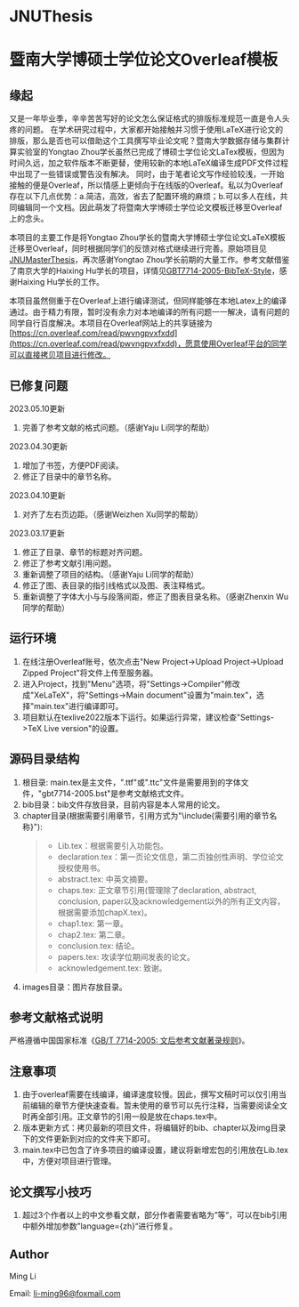 JNUThesis
==============================
暨南大学博硕士学位论文Overleaf模板
==============================

缘起
--------------------------------------------------------
又是一年毕业季，辛辛苦苦写好的论文怎么保证格式的排版标准规范一直是令人头疼的问题。
在学术研究过程中，大家都开始接触并习惯于使用LaTeX进行论文的排版，那么是否也可以借助这个工具撰写毕业论文呢？暨南大学数据存储与集群计算实验室的Yongtao Zhou学长虽然已完成了博硕士学位论文LaTex模板，但因为时间久远，加之软件版本不断更替，使用较新的本地LaTeX编译生成PDF文件过程中出现了一些错误或警告没有解决。
同时，由于笔者论文写作经验较浅，一开始接触的便是Overleaf，所以情感上更倾向于在线版的Overleaf。私以为Overleaf存在以下几点优势：a.简洁，高效，省去了配置环境的麻烦；b.可以多人在线，共同编辑同一个文档。因此萌发了将暨南大学博硕士学位论文模板迁移至Overleaf上的念头。

本项目的主要工作是将Yongtao Zhou学长的暨南大学博硕士学位论文LaTeX模板迁移至Overleaf，同时根据同学们的反馈对格式继续进行完善。原始项目见[JNUMasterThesis](https://github.com/ytZhou/JNUMasterThesis)，再次感谢Yongtao Zhou学长前期的大量工作。参考文献借鉴了南京大学的Haixing Hu学长的项目，详情见[GBT7714-2005-BibTeX-Style](https://github.com/Haixing-Hu/GBT7714-2005-BibTeX-Style)，感谢Haixing Hu学长的工作。

本项目虽然侧重于在Overleaf上进行编译测试，但同样能够在本地Latex上的编译通过。由于精力有限，暂时没有余力对本地编译的所有问题一一解决，请有问题的同学自行百度解决。本项目在Overleaf网站上的共享链接为[https://cn.overleaf.com/read/pwvngpvxfxdd](https://cn.overleaf.com/read/pwvngpvxfxdd)，愿意使用Overleaf平台的同学可以直接拷贝项目进行修改。

已修复问题
--------------------------------------------------------
2023.05.10更新
1. 完善了参考文献的格式问题。（感谢Yaju Li同学的帮助）

2023.04.30更新
1. 增加了书签，方便PDF阅读。
2. 修正了目录中的章节名称。

2023.04.10更新
1. 对齐了左右页边距。（感谢Weizhen Xu同学的帮助）

2023.03.17更新
1. 修正了目录、章节的标题对齐问题。
2. 修正了参考文献引用问题。
3. 重新调整了项目的结构。（感谢Yaju Li同学的帮助）
4. 修正了图、表目录的指引线格式以及图、表注释格式。
5. 重新调整了字体大小与与段落间距，修正了图表目录名称。（感谢Zhenxin Wu同学的帮助）

运行环境
--------------------------------------------------------
1. 在线注册Overleaf账号，依次点击"New Project->Upload Project->Upload Zipped Project"将文件上传至服务器。
2. 进入Project，找到"Menu"选项，将"Settings->Compiler"修改成"XeLaTeX"，将"Settings->Main document"设置为"main.tex"，选择"main.tex"进行编译即可。
3. 项目默认在texlive2022版本下运行。如果运行异常，建议检查"Settings->TeX Live version"的设置。

源码目录结构
--------------------------------------------------------
1. 根目录: main.tex是主文件，".ttf"或".ttc"文件是需要用到的字体文件，"gbt7714-2005.bst"是参考文献格式文件。
2. bib目录：bib文件存放目录，目前内容是本人常用的论文。
3. chapter目录(根据需要引用章节，引用方式为"\include{需要引用的章节名称}"):
    > + Lib.tex：根据需要引入功能包。
    > + declaration.tex：第一页论文信息，第二页独创性声明、学位论文授权使用书。
    > + abstract.tex: 中英文摘要。
    > + chaps.tex: 正文章节引用(管理除了declaration, abstract, conclusion, paper以及acknowledgement以外的所有正文内容，根据需要添加chapX.tex)。
    > + chap1.tex: 第一章。
    > + chap2.tex: 第二章。
    > + conclusion.tex: 结论。
    > + papers.tex: 攻读学位期间发表的论文。
    > + acknowledgement.tex: 致谢。
4. images目录：图片存放目录。

参考文献格式说明
--------------------------------------------------------
严格遵循中国国家标准《[GB/T 7714-2005: 文后参考文献著录规则](https://std.samr.gov.cn/gb/search/gbDetailed?id=71F772D78562D3A7E05397BE0A0AB82A)》。

注意事项
--------------------------------------------------------
1. 由于overleaf需要在线编译，编译速度较慢。因此，撰写文稿时可以仅引用当前编辑的章节方便快速查看。暂未使用的章节可以先行注释，当需要阅读全文时再全部引用。正文章节的引用一般是放在chaps.tex中。
2. 版本更新方式：拷贝最新的项目文件，将编辑好的bib、chapter以及img目录下的文件更新到对应的文件夹下即可。
3. main.tex中已包含了许多项目的编译设置，建议将新增宏包的引用放在Lib.tex中，方便对项目进行管理。

论文撰写小技巧
--------------------------------------------------------
1. 超过3个作者以上的中文参看文献，部分作者需要省略为”等“，可以在bib引用中额外增加参数”language={zh}“进行修复。

Author
--------------------------------------------------------
Ming Li

Email: li-ming96@foxmail.com
